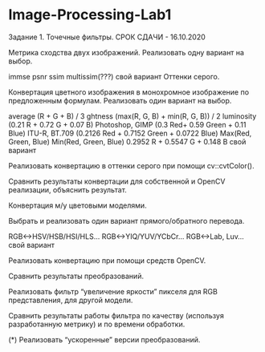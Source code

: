 # Image-Processing-Lab1
Задание 1. Точечные фильтры. СРОК СДАЧИ - 16.10.2020

Метрика сходства двух изображений. Реализовать одну вариант на выбор.

immse
psnr
ssim
multissim(???)
свой вариант
Оттенки серого. 

Конвертация цветного изображения в монохромное изображение по предложенным формулам. Реализовать один вариант на выбор.

average  (R + G + B) / 3
ghtness  (max(R, G, B) + min(R, G, B)) / 2
luminosity (0.21 R + 0.72 G + 0.07 B)
 Photoshop, GIMP (0.3 Red+ 0.59 Green + 0.11 Blue)
ITU-R, BT.709 (0.2126 Red +  0.7152 Green + 0.0722 Blue)
Max(Red, Green, Blue)
Min(Red, Green, Blue)
0.2952 R + 0.5547 G + 0.148 B
свой вариант

Реализовать конвертацию в оттенки серого при помощи cv::cvtColor().

Сравнить результаты конвертации для собственной и OpenCV реализации, объяснить результат.

Конвертация м/у цветовыми моделями.

 Выбрать и реализовать один вариант прямого/обратного перевода.
 
RGB<->HSV/HSB/HSI/HLS...
RGB<->YIQ/YUV/YCbCr…
RGB<->Lab, Luv…
свой вариант

Реализовать конвертацию при помощи средств OpenCV.

Сравнить результаты преобразований.

Реализовать фильтр “увеличение яркости” пикселя для RGB представления, для другой модели.

Сравнить результаты работы фильтра по качеству (используя разработанную метрику) и по времени обработки.

(*) Реализовать “ускоренные” версии преобразований. 

